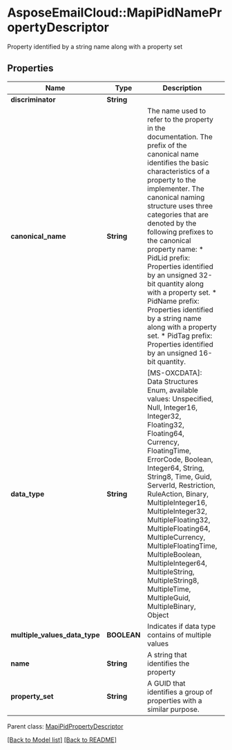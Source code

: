 # AsposeEmailCloud::MapiPidNamePropertyDescriptor

Property identified by a string name along with a property set             

## Properties
Name | Type | Description | Notes
---- | ---- | ----------- | -----
**discriminator** |**String** |  | 
**canonical_name** |**String** | The name used to refer to the property in the documentation. The prefix of the canonical name identifies the basic characteristics of a property to the implementer. The canonical naming structure uses three categories that are denoted by the following prefixes to the canonical property name: * PidLid prefix: Properties identified by an unsigned 32-bit quantity along with a property set. * PidName prefix: Properties identified by a string name along with a property set. * PidTag prefix: Properties identified by an unsigned 16-bit quantity.              | [optional] 
**data_type** |**String** | [MS-OXCDATA]: Data Structures Enum, available values: Unspecified, Null, Integer16, Integer32, Floating32, Floating64, Currency, FloatingTime, ErrorCode, Boolean, Integer64, String, String8, Time, Guid, ServerId, Restriction, RuleAction, Binary, MultipleInteger16, MultipleInteger32, MultipleFloating32, MultipleFloating64, MultipleCurrency, MultipleFloatingTime, MultipleBoolean, MultipleInteger64, MultipleString, MultipleString8, MultipleTime, MultipleGuid, MultipleBinary, Object | 
**multiple_values_data_type** |**BOOLEAN** | Indicates if data type contains of multiple values              | 
**name** |**String** | A string that identifies the property              | [optional] 
**property_set** |**String** | A GUID that identifies a group of properties with a similar purpose.              | 

Parent class: [MapiPidPropertyDescriptor](MapiPidPropertyDescriptor.md)


[[Back to Model list]](Models.md) [[Back to README]](README.md)
